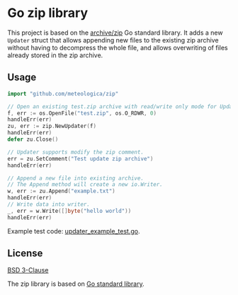 # Go zip library

This project is based on the [archive/zip](https://github.com/golang/go/tree/master/src/archive/zip) Go standard library. It adds a new `Updater` struct that allows appending new files to the existing zip archive without having to decompress the whole file, and allows overwriting of files already stored in the zip archive.

## Usage

```go
import "github.com/meteologica/zip"
```

```go
// Open an existing test.zip archive with read/write only mode for Updater.
f, err := os.OpenFile("test.zip", os.O_RDWR, 0)
handleErr(err)
zu, err := zip.NewUpdater(f)
handleErr(err)
defer zu.Close()

// Updater supports modify the zip comment.
err = zu.SetComment("Test update zip archive")
handleErr(err)

// Append a new file into existing archive.
// The Append method will create a new io.Writer.
w, err := zu.Append("example.txt")
handleErr(err)
// Write data into writer.
_, err = w.Write([]byte("hello world"))
handleErr(err)
```

Example test code: [updater_example_test.go](./updater_example_test.go).

## License

[BSD 3-Clause](LICENSE)

The zip library is based on [Go standard library](https://github.com/golang/go).
